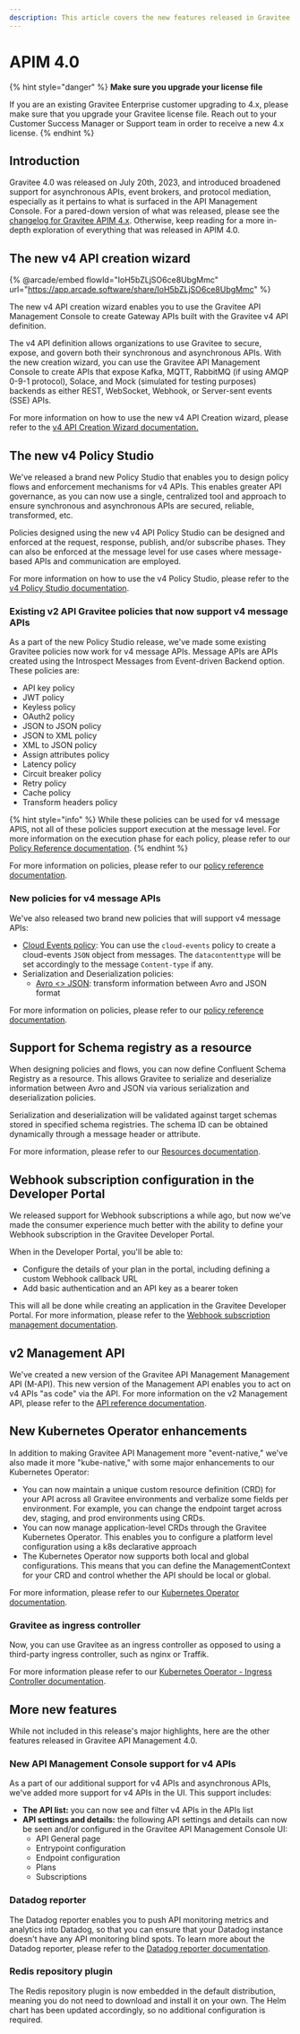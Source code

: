 ```yaml
---
description: This article covers the new features released in Gravitee API Management 4.0
---
```


# APIM 4.0

{% hint style="danger" %}
**Make sure you upgrade your license file**

If you are an existing Gravitee Enterprise customer upgrading to 4.x, please make sure that you upgrade your Gravitee license file. Reach out to your Customer Success Manager or Support team in order to receive a new 4.x license.
{% endhint %}

## Introduction

Gravitee 4.0 was released on July 20th, 2023, and introduced broadened support for asynchronous APIs, event brokers, and protocol mediation, especially as it pertains to what is surfaced in the API Management Console. For a pared-down version of what was released, please see the [changelog for Gravitee APIM 4.x](../changelog/apim-4.0.x.md). Otherwise, keep reading for a more in-depth exploration of everything that was released in APIM 4.0.

## The new v4 API creation wizard

{% @arcade/embed flowId="IoH5bZLjSO6ce8UbgMmc" url="https://app.arcade.software/share/IoH5bZLjSO6ce8UbgMmc" %}

The new v4 API creation wizard enables you to use the Gravitee API Management Console to create Gateway APIs built with the Gravitee v4 API definition.&#x20;

The v4 API definition allows organizations to use Gravitee to secure, expose, and govern both their synchronous and asynchronous APIs. With the new creation wizard, you can use the Gravitee API Management Console to create APIs that expose Kafka, MQTT, RabbitMQ (if using AMQP 0-9-1 protocol), Solace, and Mock (simulated for testing purposes) backends as either REST, WebSocket, Webhook, or Server-sent events (SSE) APIs.

For more information on how to use the new v4 API Creation wizard, please refer to the [v4 API Creation Wizard documentation.](../../guides/create-apis/the-api-creation-wizard/v4-api-creation-wizard.md)

## The new v4 Policy Studio

We've released a brand new Policy Studio that enables you to design policy flows and enforcement mechanisms for v4 APIs. This enables greater API governance, as you can now use a single, centralized tool and approach to ensure synchronous and asynchronous APIs are secured, reliable, transformed, etc.

Policies designed using the new v4 API Policy Studio can be designed and enforced at the request, response, publish, and/or subscribe phases. They can also be enforced at the message level for use cases where message-based APIs and communication are employed.&#x20;

For more information on how to use the v4 Policy Studio, please refer to the [v4 Policy Studio documentation](../../guides/policy-studio/v4-api-policy-studio.md).

### Existing v2 API Gravitee policies that now support v4 message APIs

As a part of the new Policy Studio release, we've made some existing Gravitee policies now work for v4 message APIs. Message APIs are APIs created using the Introspect Messages from Event-driven Backend option. These policies are:

* API key policy
* JWT policy
* Keyless policy
* OAuth2 policy
* JSON to JSON policy
* JSON to XML policy
* XML to JSON policy
* Assign attributes policy
* Latency policy
* Circuit breaker policy
* Retry policy
* Cache policy
* Transform headers policy

{% hint style="info" %}
While these policies can be used for v4 message APIS, not all of these policies support execution at the message level. For more information on the execution phase for each policy, please refer to our [Policy Reference documentation](../../reference/policy-reference/).
{% endhint %}

For more information on policies, please refer to our [policy reference documentation](../../reference/policy-reference/).

### New policies for v4 message APIs

We've also released two brand new policies that will support v4 message APIs:

* [Cloud Events policy](../../reference/policy-reference/cloud-events.md): You can use the `cloud-events` policy to create a cloud-events `JSON` object from messages. The `datacontenttype` will be set accordingly to the message `Content-type` if any.
* Serialization and Deserialization policies:
  * [Avro <> JSON](../../reference/policy-reference/avro-json.md): transform information between Avro and JSON format

For more information on policies, please refer to our [policy reference documentation](../../reference/policy-reference/).

## Support for Schema registry as a resource

When designing policies and flows, you can now define Confluent Schema Registry as a resource. This allows Gravitee to serialize and deserialize information between Avro and JSON via various serialization and deserialization policies.&#x20;

Serialization and deserialization will be validated against target schemas stored in specified schema registries. The schema ID can be obtained dynamically through a message header or attribute.

For more information, please refer to our [Resources documentation](../../guides/api-configuration/resources.md).

## Webhook subscription configuration in the Developer Portal

We released support for Webhook subscriptions a while ago, but now we've made the consumer experience much better with the ability to define your Webhook subscription in the Gravitee Developer Portal.

When in the Developer Portal, you'll be able to:

* Configure the details of your plan in the portal, including defining a custom Webhook callback URL
* Add basic authentication and an API key as a bearer token

This will all be done while creating an application in the Gravitee Developer Portal. For more information, please refer to the [Webhook subscription management documentation](../../guides/developer-portal/tools-and-features/).

## v2 Management API

We've created a new version of the Gravitee API Management Management API (M-API). This new version of the Management API enables you to act on v4 APIs "as code" via the API. For more information on the v2 Management API, please refer to the [API reference documentation](../../reference/management-api-reference.md).

## New Kubernetes Operator enhancements

In addition to making Gravitee API Management more "event-native," we've also made it more "kube-native," with some major enhancements to our Kubernetes Operator:

* You can now maintain a unique custom resource definition (CRD) for your API across all Gravitee environments and verbalize some fields per environment. For example, you can change the endpoint target across dev, staging, and prod environments using CRDs.
* You can now manage application-level CRDs through the Gravitee Kubernetes Operator. This enables you to configure a platform level configuration using a k8s declarative approach
* The Kubernetes Operator now supports both local and global configurations. This means that you can define the ManagementContext for your CRD and control whether the API should be local or global.

For more information, please refer to our [Kubernetes Operator documentation](../../guides/gravitee-kubernetes-operator/).

### Gravitee as ingress controller

Now, you can use Gravitee as an ingress controller as opposed to using a third-party ingress controller, such as nginx or Traffik.

For more information please refer to our [Kubernetes Operator - Ingress Controller documentation](../../guides/gravitee-kubernetes-operator/gravitee-as-an-ingress-controller.md).

## More new features

While not included in this release's major highlights, here are the other features released in Gravitee API Management 4.0.

### New API Management Console support for v4 APIs

As a part of our additional support for v4 APIs and asynchronous APIs, we've added more support for v4 APIs in the UI. This support includes:

* **The API list:** you can now see and filter v4 APIs in the APIs list
* **API settings and details:** the following API settings and details can now be seen and/or configured in the Gravitee API Management Console UI:
  * API General page
  * Entrypoint configuration
  * Endpoint configuration
  * Plans
  * Subscriptions

### Datadog reporter

The Datadog reporter enables you to push API monitoring metrics and analytics into Datadog, so that you can ensure that your Datadog instance doesn't have any API monitoring blind spots. To learn more about the Datadog reporter, please refer to the [Datadog reporter documentation](../../getting-started/configuration/configure-reporters/#datadog-reporter).

### Redis repository plugin

The Redis repository plugin is now embedded in the default distribution, meaning you do not need to download and install it on your own. The Helm chart has been updated accordingly, so no additional configuration is required.

